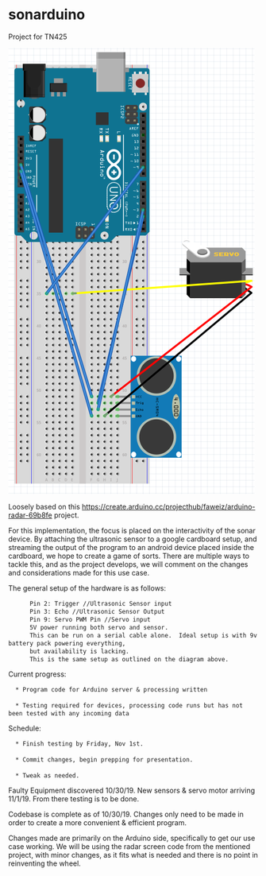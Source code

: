# sonarduino
Project for TN425


![Circuit Diagram of Project](https://github.com/ban-ware/sonarduino/blob/master/Diagram.png)


Loosely based on this https://create.arduino.cc/projecthub/faweiz/arduino-radar-69b8fe project.

For this implementation, the focus is placed on the interactivity of the sonar device.  By attaching
the ultrasonic sensor to a google cardboard setup, and streaming the output of the program to an android device
placed inside the cardboard, we hope to create a game of sorts.  There are multiple ways to tackle this, and as the project develops, we will comment on the changes and considerations made for this use case.

The general setup of the hardware is as follows:

          Pin 2: Trigger //Ultrasonic Sensor input
          Pin 3: Echo //Ultrasonic Sensor Output
          Pin 9: Servo PWM Pin //Servo input
          5V power running both servo and sensor.
          This can be run on a serial cable alone.  Ideal setup is with 9v battery pack powering everything, 
          but availability is lacking.
          This is the same setup as outlined on the diagram above.
          
Current progress:

      * Program code for Arduino server & processing written
      
      * Testing required for devices, processing code runs but has not been tested with any incoming data
      
Schedule:

      * Finish testing by Friday, Nov 1st.
      
      * Commit changes, begin prepping for presentation.
      
      * Tweak as needed.
      
Faulty Equipment discovered 10/30/19.  New sensors & servo motor arriving 11/1/19.  From there testing is to be done.

Codebase is complete as of 10/30/19.  Changes only need to be made in order to create a more convenient & efficient program.


Changes made are primarily on the Arduino side, specifically to get our use case working.  We will be using the radar screen code from the mentioned project, with minor changes, as it fits what is needed and there is no point in reinventing the wheel.
